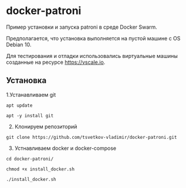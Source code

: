 # docker-patroni

Пример установки и запуска patroni в среде Docker Swarm.

Предполагается, что установка выполняется на пустой машине с OS Debian 10.

Для тестирования и отладки использовались виртуальные машины созданные на ресурсе https://vscale.io.

## **Установка**

1.Устанавливаем git

`apt update`

`apt -y install git`

2. Клонируем репозиторий

`git clone https://github.com/tsvetkov-vladimir/docker-patroni.git`

3. Устнавливаем docker и docker-compose

`cd docker-patroni/`

`chmod +x install_docker.sh`

`./install_docker.sh`
